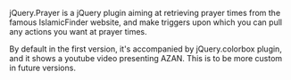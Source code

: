jQuery.Prayer is a jQuery plugin aiming at retrieving prayer times from the famous IslamicFinder website, and make triggers upon which you can pull any actions you want at prayer times.

By default in the first version, it's accompanied by jQuery.colorbox plugin, and it shows a youtube video presenting AZAN.
This is to be more custom in future versions.